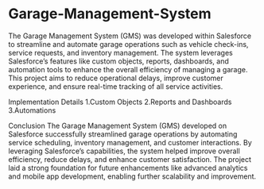 # Garage-Management-System

The Garage Management System (GMS) was developed within Salesforce to streamline and automate garage operations such as vehicle check-ins, service requests, and inventory management. The system leverages Salesforce’s features like custom objects, reports, dashboards, and automation tools to enhance the overall efficiency of managing a garage. This project aims to reduce operational delays, improve customer experience, and ensure real-time tracking of all service activities.

Implementation Details
1.Custom Objects
2.Reports and Dashboards
3.Automations

Conclusion
The Garage Management System (GMS) developed on Salesforce successfully streamlined garage operations by automating service scheduling, inventory management, and customer interactions. By leveraging Salesforce’s capabilities, the system helped improve overall efficiency, reduce delays, and enhance customer satisfaction. The project laid a strong foundation for future enhancements like advanced analytics and mobile app development, enabling further scalability and improvement.

